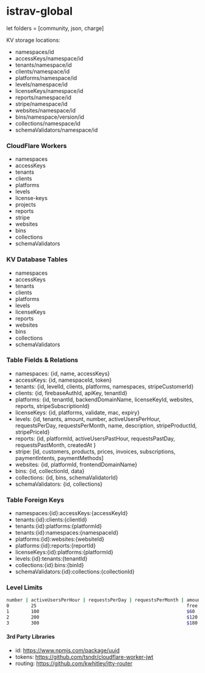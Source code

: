 istrav-global
========
let folders = [community, json, charge]

KV storage locations:
- namespaces/id
- accessKeys/namespace/id
- tenants/namespace/id
- clients/namespace/id
- platforms/namespace/id
- levels/namespace/id
- licenseKeys/namespace/id
- reports/namespace/id
- stripe/namespace/id
- websites/namespace/id
- bins/namespace/version/id
- collections/namespace/id
- schemaValidators/namespace/id

### CloudFlare Workers
- namespaces
- accessKeys
- tenants
- clients
- platforms
- levels
- license-keys
- projects
- reports
- stripe
- websites
- bins
- collections
- schemaValidators

### KV Database Tables
- namespaces
- accessKeys
- tenants
- clients
- platforms
- levels
- licenseKeys
- reports
- websites
- bins
- collections
- schemaValidators

### Table Fields & Relations
- namespaces: {id, name, accessKeys}
- accessKeys: {id, namespaceId, token}
- tenants: {id, levelId, clients, platforms, namespaces, stripeCustomerId}
- clients: {id, firebaseAuthId, apiKey, tenantId}
- platforms: {id, tenantId, backendDomainName, licenseKeyId, websites, reports, stripeSubscriptionId}
- licenseKeys: {id, platforms, validate, mac, expiry}
- levels: {id, tenants, amount, number, activeUsersPerHour, requestsPerDay, requestsPerMonth, name, description, stripeProductId, stripePriceId}
- reports: {id, platformId, activeUsersPastHour, requestsPastDay, requestsPastMonth, createdAt }
- stripe: [id, customers, products, prices, invoices, subscriptions, paymentIntents, paymentMethods]
- websites: {id, platformId, frontendDomainName}
- bins: {id, collectionId, data}
- collections: {id, bins, schemaValidatorId}
- schemaValidators: {id, collections}

### Table Foreign Keys
- namespaces:{id}:accessKeys:{accessKeyId}
- tenants:{id}:clients:{clientId}
- tenants:{id}:platforms:{platformId}
- tenants:{id}:namespaces:{namespaceId}
- platforms:{id}:websites:{websiteId}
- platforms:{id}:reports:{reportId}
- licenseKeys:{id}:platforms:{platformId}
- levels:{id}:tenants:{tenantId}
- collections:{id}:bins:{binId}
- schemaValidators:{id}:collections:{collectionId}

### Level Limits
```bash
number | activeUsersPerHour | requestsPerDay | requestsPerMonth | amount
0        25                                                       free  
1        100                                                      $60
2        200                                                      $120
3        300                                                      $180
```

#### 3rd Party Libraries
- id: https://www.npmjs.com/package/uuid
- tokens: https://github.com/tsndr/cloudflare-worker-jwt
- routing: https://github.com/kwhitley/itty-router
